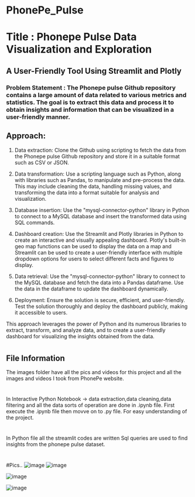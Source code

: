 # PhonePe_Pulse
# Title : Phonepe Pulse Data Visualization and Exploration
## A User-Friendly Tool Using Streamlit and Plotly
### Problem Statement : The Phonepe pulse Github repository contains a large amount of data related to various metrics and statistics. The goal is to extract this data and process it to obtain insights and information that can be visualized in a user-friendly manner.
## Approach:
1. Data extraction: Clone the Github using scripting to fetch the data from the
Phonepe pulse Github repository and store it in a suitable format such as CSV
or JSON.
2. Data transformation: Use a scripting language such as Python, along with
libraries such as Pandas, to manipulate and pre-process the data. This may
include cleaning the data, handling missing values, and transforming the data
into a format suitable for analysis and visualization.

4. Database insertion: Use the "mysql-connector-python" library in Python to
connect to a MySQL database and insert the transformed data using SQL
commands.

5. Dashboard creation: Use the Streamlit and Plotly libraries in Python to create
an interactive and visually appealing dashboard. Plotly's built-in geo map
functions can be used to display the data on a map and Streamlit can be used
to create a user-friendly interface with multiple dropdown options for users to
select different facts and figures to display.

6. Data retrieval: Use the "mysql-connector-python" library to connect to the
MySQL database and fetch the data into a Pandas dataframe. Use the data in
the dataframe to update the dashboard dynamically.

7. Deployment: Ensure the solution is secure, efficient, and user-friendly. Test
the solution thoroughly and deploy the dashboard publicly, making it
accessible to users.

This approach leverages the power of Python and its numerous libraries to extract,
transform, and analyze data, and to create a user-friendly dashboard for visualizing
the insights obtained from the data.
#
## File Information
The images folder have all the pics and videos for this project and all the images and videos I took from PhonePe website.
#
In Interactive Python Notebook -> data extraction,data cleaning,data filtering and all the data sorts of operation are done in .ipynb file. First execute the .ipynb file then movve on to .py file. For easy understanding of the project.
#
In Python file all the streamlit codes are written Sql queries are used to find insights from the phonepe pulse dataset.
#
#Pics..
![image](https://github.com/user-attachments/assets/0ce68643-84df-42fb-9cd0-26c4ae8b885f)
![image](https://github.com/user-attachments/assets/a81653e4-b15c-497f-ad52-40e5d9fce9b3)

![image](https://github.com/user-attachments/assets/73b82b3b-7b1d-4d4d-808c-9f5980cd8a20)

![image](https://github.com/user-attachments/assets/39a9f993-6f93-4b06-90c7-60fe41ec33b4)


